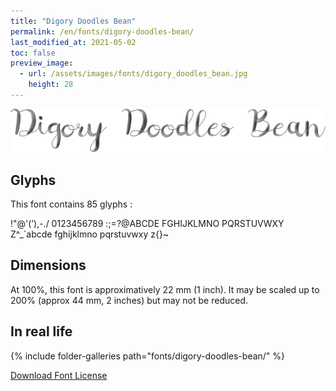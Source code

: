 ```yaml
---
title: "Digory Doodles Bean"
permalink: /en/fonts/digory-doodles-bean/
last_modified_at: 2021-05-02
toc: false
preview_image:
  - url: /assets/images/fonts/digory_doodles_bean.jpg
    height: 28
---
```

![Digory Doodles Bean](/assets/images/fonts/digory_doodles_bean.jpg)

## Glyphs

This font contains 85 glyphs :

	
!"@'(’),-./
0123456789
:;=?@ABCDE
FGHIJKLMNO
PQRSTUVWXY
Z\^_`abcde
fghijklmno
pqrstuvwxy
z{}~

## Dimensions
At 100%, this font is approximatively 22 mm (1 inch).
It may be scaled up to 200% (approx 44 mm, 2 inches) but may not be reduced.

## In real life

{% include folder-galleries path="fonts/digory-doodles-bean/" %}

[Download Font License](https://github.com/inkstitch/inkstitch/tree/main/fonts/digory_doodles_bean/LICENSE)
